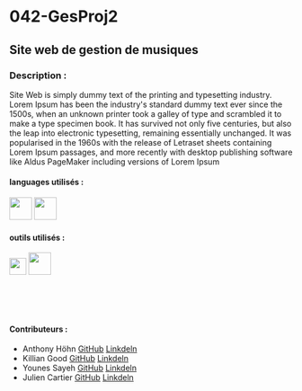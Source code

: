 # 042-GesProj2

## Site web de gestion de musiques 

### Description : 
Site Web is simply dummy text of the printing and typesetting industry. Lorem Ipsum has been the industry's standard dummy text ever since the 1500s, when an unknown printer took a galley of type and scrambled it to make a type specimen book. It has survived not only five centuries, but also the leap into electronic typesetting, remaining essentially unchanged. It was popularised in the 1960s with the release of Letraset sheets containing Lorem Ipsum passages, and more recently with desktop publishing software like Aldus PageMaker including versions of Lorem Ipsum

#### languages utilisés :
<code><img height="40" src="https://fofsoft.com/images/illustration/html_css_js.png"></code>
<code><img height="40" src="https://upload.wikimedia.org/wikipedia/commons/thumb/2/27/PHP-logo.svg/1280px-PHP-logo.svg.png"></code>

#### outils utilisés :
<code><img height="30" src="https://scontent.fzrh2-1.fna.fbcdn.net/v/t1.0-1/cp0/c17.17.216.216a/s50x50/943214_620978634597584_2140317874_n.png?_nc_cat=111&ccb=1-3&_nc_sid=dbb9e7&_nc_ohc=ZCdPyEp7z3cAX9HUU5C&_nc_ht=scontent.fzrh2-1.fna&_nc_tp=30&oh=9121d354fd4e2c6ac13da59b31256913&oe=60693548"></code>
<code><img height="40" src="https://upload.wikimedia.org/wikipedia/fr/thumb/6/62/MySQL.svg/1200px-MySQL.svg.png"></code>

<br/><br/><br/>

#### Contributeurs :
* Anthony Höhn [GitHub](https://github.com/anthohn) [Linkdeln](https://www.linkedin.com/in/anthony-höhn-674320206)
* Killian Good [GitHub](https://github.com/KillianGood) [Linkdeln](https://www.linkedin.com/in/killian-good-89032a1b8)
* Younes Sayeh [GitHub](https://github.com/yousayeh) [Linkdeln](https://www.linkedin.com/in/julien-cartier-9aa734208)
* Julien Cartier [GitHub](https://github.com/YaZOUU) [Linkdeln]()
